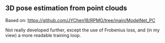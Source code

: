 ## 3D pose estimation from point clouds
Based on: https://github.com/JYChen18/RPMG/tree/main/ModelNet_PC

Not really developed further, except the use of Frobenius loss, and (in my view) a more readable training loop.
